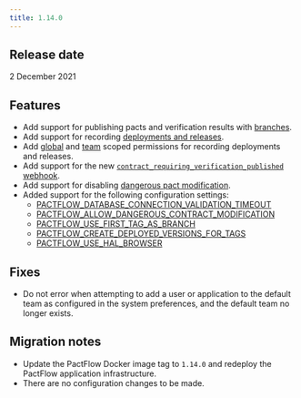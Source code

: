 ```yaml
---
title: 1.14.0
---
```


## Release date

2 December 2021

## Features

- Add support for publishing pacts and verification results with [branches](https://docs.pact.io/pact_broker/branches).
- Add support for recording [deployments and releases](https://docs.pact.io/pact_broker/recording_deployments_and_releases).
- Add [global](/docs/permissions#deployment_and_releaserecord) and [team](/docs/permissions#deployment_and_releaserecordteam) scoped permissions for recording deployments and releases.
- Add support for the new [`contract_requiring_verification_published` webhook](https://docs.pact.io/blog/2021/10/11/contract-requiring-verification-published-webhook-event).
- Add support for disabling [dangerous pact modification](https://docs.pact.io/pact_broker/configuration/settings#allow_dangerous_contract_modification).
- Added support for the following configuration settings:
  - [PACTFLOW_DATABASE_CONNECTION_VALIDATION_TIMEOUT](/docs/on-premises-2x/environment-variables#pactflow_database_connection_validation_timeout)
  - [PACTFLOW_ALLOW_DANGEROUS_CONTRACT_MODIFICATION](/docs/on-premises-2x/environment-variables#pactflow_allow_dangerous_contract_modification)
  - [PACTFLOW_USE_FIRST_TAG_AS_BRANCH](/docs/on-premises-2x/environment-variables#pactflow_use_first_tag_as_branch)
  - [PACTFLOW_CREATE_DEPLOYED_VERSIONS_FOR_TAGS](/docs/on-premises-2x/environment-variables#pactflow_create_deployed_versions_for_tags)
  - [PACTFLOW_USE_HAL_BROWSER](/docs/on-premises-2x/environment-variables#pactflow_use_hal_browser)

## Fixes

- Do not error when attempting to add a user or application to the default team as configured in the system preferences, and the default team no longer exists.

## Migration notes

- Update the PactFlow Docker image tag to `1.14.0` and redeploy the PactFlow application infrastructure.
- There are no configuration changes to be made.
